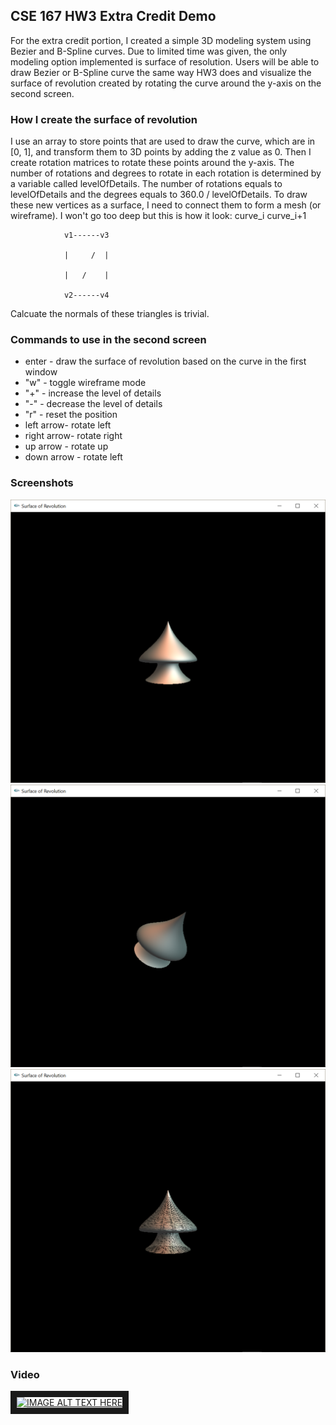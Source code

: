 ## CSE 167 HW3 Extra Credit Demo
For the extra credit portion, I created a simple 3D modeling system using Bezier and B-Spline curves. Due to limited time was given, the only modeling option implemented is surface of resolution. Users will be able to draw Bezier or B-Spline curve the same way HW3 does and visualize the surface of revolution created by rotating the curve around the y-axis on the second screen. 

### How I create the surface of revolution
I use an array to store points that are used to draw the curve, which are in [0, 1], and transform them to 3D points by adding the z value as 0. Then I create rotation matrices to rotate these points around the y-axis. The number of rotations and degrees to rotate in each rotation is determined by a variable called levelOfDetails. The number of rotations equals to levelOfDetails and the degrees equals to 360.0 / levelOfDetails. To draw these new vertices as a surface, I need to connect them to form a mesh (or wireframe). I won't go too deep but this is how it look:
                curve_i curve_i+1            
                
                
                v1------v3
                
                |     /  |
                
                |   /    |
                
                v2------v4
                
Calcuate the normals of these triangles is trivial.       

### Commands to use in the second screen 
* enter - draw the surface of revolution based on the curve in the first window
* "w" - toggle wireframe mode
* "\+" - increase the level of details
* "\-" - decrease the level of details
* "r" - reset the position 
* left arrow- rotate left
* right arrow- rotate right
* up arrow - rotate up
* down arrow - rotate left

### Screenshots
![screenshot1](https://github.com/GuangyanCai/CSE167-extra-credit-page/blob/master/screenshot1.png "Screenshot 1")
![screenshot2](https://github.com/GuangyanCai/CSE167-extra-credit-page/blob/master/screenshot2.png "Screenshot 2")
![screenshot3](https://github.com/GuangyanCai/CSE167-extra-credit-page/blob/master/screenshot3.png "Screenshot 3")

### Video
<a href="https://www.youtube.com/watch?v=qCFOCko1BpU&feature=youtu.be&hd=1
" target="_blank"><img src="http://img.youtube.com/vi/qCFOCko1BpU/0.jpg" 
alt="IMAGE ALT TEXT HERE" width="240" height="180" border="10" /></a>
